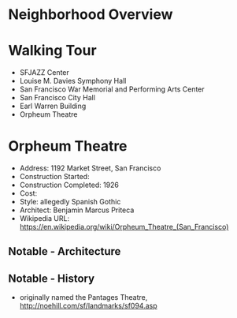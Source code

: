 # Neighborhood Overview

# Walking Tour
- SFJAZZ Center
- Louise M. Davies Symphony Hall
- San Francisco War Memorial and Performing Arts Center
- San Francisco City Hall
- Earl Warren Building
- Orpheum Theatre

# Orpheum Theatre
- Address: 1192 Market Street, San Francisco
- Construction Started:
- Construction Completed: 1926
- Cost:
- Style: allegedly Spanish Gothic
- Architect: Benjamin Marcus Priteca
- Wikipedia URL: https://en.wikipedia.org/wiki/Orpheum_Theatre_(San_Francisco)

## Notable - Architecture

## Notable - History
- originally named the Pantages Theatre, http://noehill.com/sf/landmarks/sf094.asp